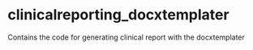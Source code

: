 # clinicalreporting_docxtemplater
Contains the code for generating clinical report with the docxtemplater
